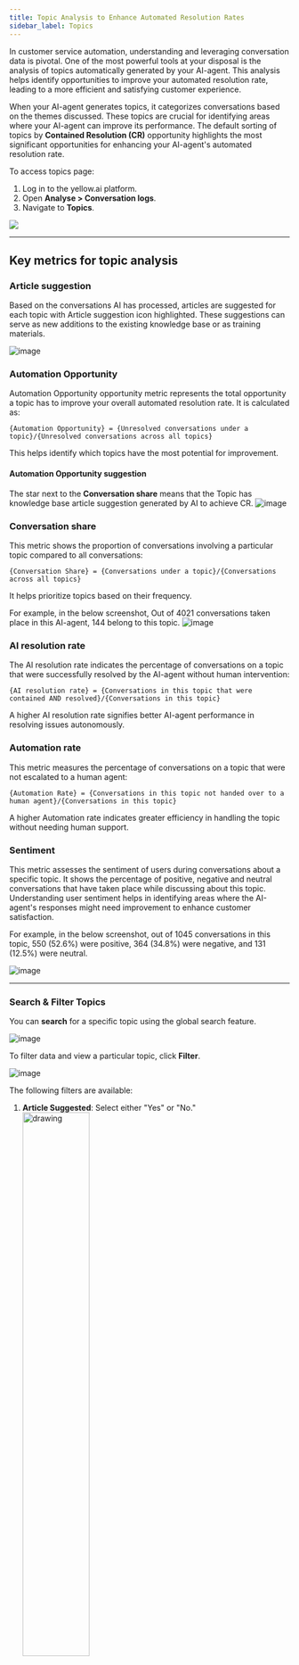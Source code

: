 ```yaml
---
title: Topic Analysis to Enhance Automated Resolution Rates 
sidebar_label: Topics
---
```


In customer service automation, understanding and leveraging conversation data is pivotal. One of the most powerful tools at your disposal is the analysis of topics automatically generated by your AI-agent. This analysis helps identify opportunities to improve your automated resolution rate, leading to a more efficient and satisfying customer experience.

When your AI-agent generates topics, it categorizes conversations based on the themes discussed. These topics are crucial for identifying areas where your AI-agent can improve its performance. The default sorting of topics by **Contained Resolution (CR)** opportunity highlights the most significant opportunities for enhancing your AI-agent's automated resolution rate.

To access topics page:
1. Log in to the yellow.ai platform. 
2. Open **Analyse > Conversation logs**. 
3. Navigate to **Topics**. 

![](https://hackmd.io/_uploads/Bye46VC4Dyx.png)

-----

## Key metrics for topic analysis

### Article suggestion 

Based on the conversations AI has processed, articles are suggested for each topic with Article suggestion icon highlighted. These suggestions can serve as new additions to the existing knowledge base or as training materials.

![image](https://hackmd.io/_uploads/HyaMHRVw1l.png)


### Automation Opportunity

Automation Opportunity opportunity metric represents the total opportunity a topic has to improve your overall automated resolution rate. It is calculated as:

`{Automation Opportunity} = {Unresolved conversations under a topic}/{Unresolved conversations across all topics}`

This helps identify which topics have the most potential for improvement.


#### Automation Opportunity suggestion

The star next to the **Conversation share** means that the Topic has knowledge base article suggestion generated by AI to achieve CR.
![image](https://hackmd.io/_uploads/SyKXtKoPA.png)


### Conversation share

This metric shows the proportion of conversations involving a particular topic compared to all conversations:

`{Conversation Share} = {Conversations under a topic}/{Conversations across all topics}`

It helps prioritize topics based on their frequency.

For example, in the below screenshot, Out of 4021 conversations taken place in this AI-agent, 144 belong to this topic. 
![image](https://hackmd.io/_uploads/rJ8CtYjPA.png)



### AI resolution rate

The AI resolution rate indicates the percentage of conversations on a topic that were successfully resolved by the AI-agent without human intervention:

`{AI resolution rate} = {Conversations in this topic that were contained AND resolved}/{Conversations in this topic}`

A higher AI resolution rate signifies better AI-agent performance in resolving issues autonomously.

### Automation rate

This metric measures the percentage of conversations on a topic that were not escalated to a human agent:

`{Automation Rate} = {Conversations in this topic not handed over to a human agent}/{Conversations in this topic}`

A higher Automation rate indicates greater efficiency in handling the topic without needing human support.

### Sentiment

This metric assesses the sentiment of users during conversations about a specific topic. It shows the percentage of positive, negative and neutral conversations that have taken place while discussing about this topic. Understanding user sentiment helps in identifying areas where the AI-agent's responses might need improvement to enhance customer satisfaction.

For example, in the below screenshot, out of 1045 conversations in this topic, 550 (52.6%) were positive, 364 (34.8%) were negative, and 131 (12.5%) were neutral.


![image](https://hackmd.io/_uploads/SJY6C9kCA.png)


----------


### Search & Filter Topics  

You can **search** for a specific topic using the global search feature.  

![image](https://hackmd.io/_uploads/B1IH7jHv1g.png)  

To filter data and view a particular topic, click **Filter**.  

![image](https://hackmd.io/_uploads/rJKr4srwJl.png)  

The following filters are available:  

1. **Article Suggested**: Select either "Yes" or "No."  
      <img src="https://hackmd.io/_uploads/Byr_4jBDkx.png" alt="drawing" width="50%"/>
2. **Timestamp**: Filter data for specific dates or a custom time range.  
3. **User Sentiment**: Choose between "Positive," "Neutral," or "Negative."  
    <img src="https://hackmd.io/_uploads/SkwsNjBv1e.png" alt="drawing" width="50%"/>
4. **Topics**: Filter by the text or subtext of the topics.  
    <img src="https://hackmd.io/_uploads/ByWNrjHDke.png" alt="drawing" width="50%"/>


----------


## Expanded insights into each topic

### Topic details

Click on the **Topic name** to view a detailed analysis of the selected topic.

![Topic details](https://hackmd.io/_uploads/BkQE3nyRA.png)

### Date filter

By default, analytics for the selected topic are filtered to the past 30 days. You can adjust the time period by selecting a different date range.

![Date filter](https://hackmd.io/_uploads/Skn8Ch1A0.png)

### Automation Opportunity

This represents the percentage of conversations that either were not resolved or not contained, calculated as:

**Automation Opportunity** = (Total unresolved/uncontained conversations in this topic) / (Total unresolved/uncontained conversations across all topics).

### Conversation share

This shows the percentage of total conversations for the selected topic relative to all conversations across topics, calculated as:

**Conversation share** = (Total conversations in this topic) / (Total conversations across all topics).

You can view all conversations under a specific topic by clicking **View conversations**.

![View conversations](https://hackmd.io/_uploads/HJSh1a10C.png)

On the Conversations page, you can read each conversation belonging to that topic. Use the filter icon to refine conversations based on your criteria:
- **Contained resolution**: Setting this to **True** filters conversations that are both contained and resolved. Setting it to **False** filters conversations that are either contained but unresolved, not contained but resolved, or not contained and unresolved.
- **Contained**: Filters all contained conversations, regardless of resolution status.
- **Resolved**: Filters all resolved conversations, whether contained or not.
- **User sentiment**: Filter conversations by sentiment categories such as Positive, Negative, or Neutral.
- **Automation**: Select **Available** to filter conversations whose resolutions are used for automation purposes.


![Conversation filters](https://hackmd.io/_uploads/H1OTdAg00.png)

For each conversation, you will see details such as:
- **Analysis**: Whether it was contained/uncontained
- **User query**: The specific query
- **Resolution**: Whether it was resolved/unresolved
- **User sentiment**: Categorized as Positive, Negative, or Neutral

![Conversation details](https://hackmd.io/_uploads/SkdjKRgAA.png)


:::info
This data can be viewed in **Data explorer > [Contained resolution analysis](https://docs.yellow.ai/docs/cookbooks/insights/eventdescriptions#contained-resolution-analysis)**.  
:::

-----

### Visualized results

Key metrics such as CR rate, containment rate, and user sentiment for the selected topic are displayed as graphs for the selected time period. These values, already available on the Topics page, are visualized in graph form to help you understand trends more effectively. You can view conversations pre-filtered by clicking **View all**.

![Visualized results](https://hackmd.io/_uploads/rJrX6RgRA.png)

### Automation Opportunity suggestions

The AI-agent also provides suggestions based on analyzed conversations:

- **Improve Knowledge Base**: Click **View conversation** to see conversations that the AI used to recommend a new knowledge base article.
- **Analyze conversations**: Click **View conversation** to identify opportunities for AI-agent improvement.

![CR suggestions](https://hackmd.io/_uploads/HkRDykZRC.png)


--------


## Utilize topics for AI-agent improvement

By closely monitoring these metrics, you can gain actionable insights into your AI-agent's performance and identify areas for enhancement. Here are some steps to leverage topic analysis effectively:

- **Prioritize high-opportunity topics**: Focus on topics with high CR Opportunity to make the most significant impact on your automated resolution rate. These are the areas where improving the AI-agent's responses can yield the highest returns.
- **Analyze low containment rate topics**: Investigate topics with low containment rates to understand why users are being escalated to human agents. This can help in refining the AI-agent's responses or providing better training data.
- **Enhance CR Rate**: For topics with lower CR Rates, consider revising the AI-agent’s dialogue scripts, adding more detailed FAQs, or improving the AI-agent’s understanding through advanced natural language processing (NLP) techniques.
- **Monitor sentiment**: Keep an eye on user sentiment for each topic. If users consistently express negative sentiments, it’s a signal that the AI-agent’s handling of that topic needs improvement.
- **Iterate and test**: Regularly update and test the AI-agent’s responses based on the insights gained from topic analysis. Continuous iteration helps in gradually enhancing the AI-agent’s performance and increasing the automated resolution rate.


